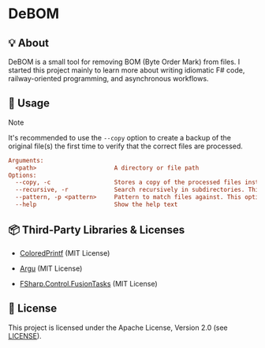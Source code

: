 ﻿# DeBOM

## 💡 About

DeBOM is a small tool for removing BOM (Byte Order Mark) from files. I started this project mainly to learn more about writing idiomatic F# code, railway-oriented programming, and asynchronous workflows.

## 🚀 Usage

> [!NOTE]
> It's recommended to use the `--copy` option to create a backup of the original file(s) the first time to verify that the correct files are processed. 

```ini
Arguments:
  <path>                      A directory or file path
Options:
  --copy, -c                  Stores a copy of the processed files instead of overwriting the original(s). (Default: false)
  --recursive, -r             Search recursively in subdirectories. This option is ignored when a file path is provided. (Default: false)
  --pattern, -p <pattern>     Pattern to match files against. This option is ignored when a file path is provided. (Default: *)
  --help                      Show the help text
```

## 📦 Third-Party Libraries & Licenses

- [ColoredPrintf](https://github.com/vbfox/ColoredPrintf) (MIT License)

- [Argu](https://github.com/fsprojects/Argu) (MIT License)

- [FSharp.Control.FusionTasks](https://github.com/kekyo/FSharp.Control.FusionTasks) (MIT License)

## 📜 License

This project is licensed under the Apache License, Version 2.0 (see [LICENSE](LICENSE)).